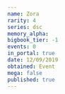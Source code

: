 ```yaml
---
name: Zora
rarity: 4
series: dsc
memory_alpha:
bigbook_tier: -1
events: 0
in_portal: true
date: 12/09/2019
obtained: Event
mega: false
published: true
---
```



